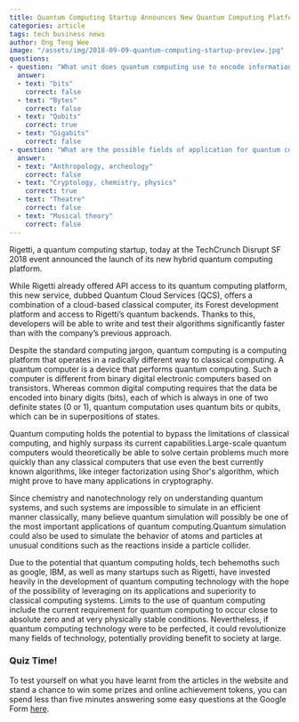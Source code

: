```yaml
---
title: Quantum Computing Startup Announces New Quantum Computing Platform 
categories: article
tags: tech business news
author: Ong Teng Wee
image: "/assets/img/2018-09-09-quantum-computing-startup-preview.jpg"
questions:
- question: "What unit does quantum computing use to encode information?"
  answer: 
  - text: "bits"
    correct: false
  - text: "Bytes"
    correct: false
  - text: "Qubits"
    correct: true
  - text: "Gigabits"
    correct: false
- question: "What are the possible fields of application for quantum computing?"
  answer: 
  - text: "Anthropology, archeology"
    correct: false
  - text: "Cryptology, chemistry, physics"
    correct: true
  - text: "Theatre"
    correct: false
  - text: "Musical theory"
    correct: false
---
```


Rigetti, a quantum computing startup, today at the TechCrunch Disrupt SF 2018 event announced the launch of its new hybrid quantum computing platform.

While Rigetti already offered API access to its quantum computing platform, this new service, dubbed Quantum Cloud Services (QCS), offers a combination of a cloud-based classical computer, its Forest development platform and access to Rigetti’s quantum backends. Thanks to this, developers will be able to write and test their algorithms significantly faster than with the company’s previous approach.

Despite the standard computing jargon, quantum computing is a computing platform that operates in a radically different way to classical computing. A quantum computer is a device that performs quantum computing. Such a computer is different from binary digital electronic computers based on transistors. Whereas common digital computing requires that the data be encoded into binary digits (bits), each of which is always in one of two definite states (0 or 1), quantum computation uses quantum bits or qubits, which can be in superpositions of states. 

Quantum computing holds the potential to bypass the limitations of classical computing, and highly surpass its current capabilities.Large-scale quantum computers would theoretically be able to solve certain problems much more quickly than any classical computers that use even the best currently known algorithms, like integer factorization using Shor's algorithm, which might prove to have many applications in cryptography.

Since chemistry and nanotechnology rely on understanding quantum systems, and such systems are impossible to simulate in an efficient manner classically, many believe quantum simulation will possibly be one of the most important applications of quantum computing.Quantum simulation could also be used to simulate the behavior of atoms and particles at unusual conditions such as the reactions inside a particle collider.

Due to the potential that quantum computing holds, tech behemoths such as google, IBM, as well as many startups such as Rigetti, have invested heavily in the development of quantum computing technology with the hope of the possibility of leveraging on its applications and superiority to classical computing systems. Limits to the use of quantum computing include the current requirement for quantum computing to occur close to absolute zero and at very physically stable conditions. Nevertheless, if quantum computing technology were to be perfected, it could revolutionize many fields of technology, potentially providing benefit to society at large.

### Quiz Time!
To test yourself on what you have learnt from the articles in the website and stand a chance to win some prizes and online achievement tokens, you can spend less than five minutes answering some easy questions at the Google Form [here](https://docs.google.com/forms/d/e/1FAIpQLSeVV028FIleX5HhThgHqkZBch85R4yAYp6y_9W-EEJ0SgX6yQ/viewform?usp=sf_link).  